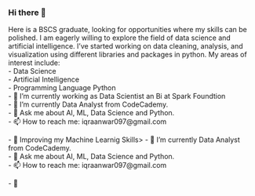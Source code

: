 ### Hi there 👋

<p>Here is a BSCS graduate, looking for opportunities where my skills can be polished. I am eagerly willing to explore the field of data science and artificial intelligence. I’ve started working on data cleaning, analysis, and visualization using different libraries and packages in python. My areas of interest include:
<br>
- Data Science<br>
- Artificial Intelligence<br>
- Programming Language Python <br>
- 🔭 I’m currently working as Data Scientist an Bi at Spark Foundtion<br>
 - 🌱 I’m currently Data Analyst from CodeCademy.<br>
- 💬 Ask me about AI, ML, Data Science and Python.<br>
- 📫 How to reach me: iqraanwar097@gmail.com  </p>
- 🔭 Improving my Machine Learnig Skills>
 - 🌱 I’m currently Data Analyst from CodeCademy.<br>
- 💬 Ask me about AI, ML, Data Science and Python.<br>
- 📫 How to reach me: iqraanwar097@gmail.com  </p>
- 💬 
